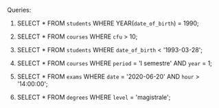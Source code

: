 Queries:

1. 
    SELECT *
    FROM `students`
    WHERE YEAR(`date_of_birth`) = 1990;

2.
    SELECT *
    FROM `courses`
    WHERE `cfu` > 10;

3.
    SELECT *
    FROM `students`
    WHERE `date_of_birth` < '1993-03-28';

4.
    SELECT *
    FROM `courses`
    WHERE `period` = 'I semestre'
    AND `year` = 1;

5.
    SELECT *
    FROM `exams`
    WHERE `date` = '2020-06-20'
    AND `hour` > '14:00:00';

6.
    SELECT *
    FROM `degrees`
    WHERE `level` = 'magistrale';

